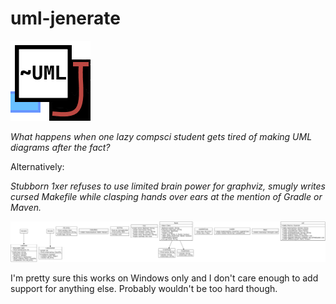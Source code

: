 # uml-jenerate

![](misc/icon.png)

*What happens when one lazy compsci student gets tired of making UML diagrams
after the fact?*

Alternatively:

*Stubborn 1xer refuses to use limited brain power for graphviz,*
*smugly writes cursed Makefile while clasping hands over ears at the mention of*
*Gradle or Maven.*

![](misc/UML.png)

I'm pretty sure this works on Windows only and I don't care enough to add
support for anything else. Probably wouldn't be too hard though.
